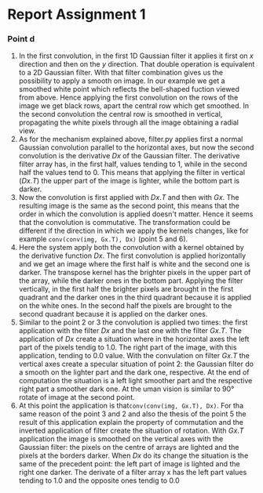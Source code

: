 # Report Assignment 1

### Point d
1. In the first convolution, in the first 1D Gaussian filter it applies it first on $x$ direction and then on the $y$ direction. That double operation is equivalent to a 2D Gaussian filter. With that filter combination gives us the possibility to apply a smooth on image.
In our example we get a smoothed white point which reflects the bell-shaped fuction viewed from above. Hence applying the first convolution on the rows of the image we get black rows, apart the central row which get smoothed. In the second convolution the central row is smoothed in vertical, propagating the white pixels through all the image obtaining a radial view.
2. As for the mechanism explained above, filter.py applies first a normal Gaussian convolution parallel to the horizontal axes, but now the second convolution is the derivative $Dx$ of the Gaussian filter. The derivative filter array has, in the first half, values tending to 1, while in the second half the values tend to 0. This means that applying the filter in vertical ($Dx.T$) the upper part of the image is lighter, while the bottom part is darker.
3. Now the convolution is first applied with $Dx.T$ and then with $Gx$. The resulting image is the same as the second point, this means that the order in which the convolution is applied doesn't matter. Hence it seems that the convolution is commutative. The transformation could be different if the direction in which we apply the kernels changes, like for example ```conv(conv(img, Gx.T), Dx)``` (point 5 and 6).
4. Here the system apply both the convolution with a kernel obtained by the derivative function $Dx$. The first convolution is applied horizontally and we get an image where the first half is white and the second one is darker. The transpose kernel has the brighter pixels in the upper part of the array, while the darker ones in the bottom part.
Applying the filter vertically, in the first half the brighter pixels are brought in the first quadrant and the darker ones in the third quadrant because it is applied on the white ones. In the second half the pixels are brought to the second quadrant because it is applied on the darker ones.
5. Similar to the point 2 or 3 the convolution is applied two times: the first application with the filter $Dx$ and the last one with the filter $Gx.T$.
The application of $Dx$ create a situation where in the horizontal axes the left part of the pixels tendig to $1.0$. The right part of the image, with this application, tending to $0.0$ value. With the convulation on filter $Gx.T$ the vertical axes create a specular situation of point 2: the Gaussian filter do a smooth on the lighter part and the dark one, respective.
At the end of computation the situation is a left light smoother part and the respective right part a smoother dark one. At the uman vision is similar to 90° rotate of image at the second point.
6. At this point the application is that```conv(conv(img, Gx.T), Dx)```. For tha same reason of the point 3 and 2 and also the thesis of the point 5 the result of this application explain the property of commutation and the inverted application of filter create the situation of rotation.
With $Gx.T$ application the image is smoothed on the vertical axes with the Gaussian filter: the pixels on the centre of arrays are lighted and the pixels at the borders darker.
When $Dx$ do its change the situation is the same of the precedent point: the left part of image is lighted and the right one darker. The derivate of a filter array x has the left part values tending to $1.0$ and the opposite ones tendig to $0.0$
